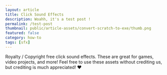 ```yaml
---
layout: article
title: Click Sound Effects
description: Woahh, it's a test post !
permalink: /test-post
thumbnail: public/article-assets/convert-scratch-to-exe/thumb.png
featured: false
category: how-to
tags: [sfx]
---
```


Royalty / Copyright free click sound effects. These are great for games, video projects, and more! Feel free to use these assets without crediting us, but crediting is much appreciated! ❤️
